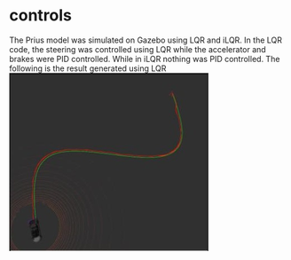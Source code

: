 # controls

The Prius model was simulated on Gazebo using LQR and iLQR. In the LQR code, the steering was controlled using LQR while the accelerator and brakes
were PID controlled. While in iLQR nothing was PID controlled. The following is the result generated using LQR
![alt text](https://github.com/Dey-Coded/controls/blob/master/LQR.jpg?raw=true)
